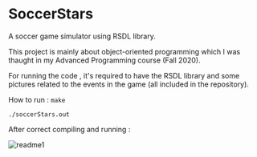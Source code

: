 # SoccerStars
A soccer game simulator using RSDL library.

This project is mainly about object-oriented programming which I was thaught 
in my Advanced Programming course (Fall 2020).

For running the code , it's required to have the RSDL library and some pictures 
related to the events in the game (all included in the repository).

How to run : 
`
make
`

`
./soccerStars.out
`

After correct compiling and running :

![readme1](https://user-images.githubusercontent.com/92050925/153086826-93023d2c-3510-4b91-ac9d-df722caed372.png)
